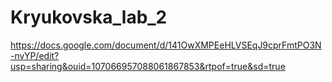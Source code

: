 # Kryukovska_lab_2

https://docs.google.com/document/d/141OwXMPEeHLVSEqJ9cprFmtPO3N-nvYP/edit?usp=sharing&ouid=107066957088061867853&rtpof=true&sd=true
